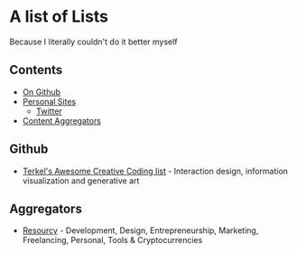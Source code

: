 # A list of Lists
Because I literally couldn't do it better myself

## Contents
* [On Github](#github)
* [Personal Sites](#people)
  * [Twitter](#twitter)
* [Content Aggregators](#Aggregators)

## Github
* [Terkel's Awesome Creative Coding list](https://github.com/terkelg/awesome-creative-coding) - Interaction design, information visualization and generative art


## Aggregators
* [Resourcy](https://resourcy.space/) - Development, Design, Entrepreneurship, Marketing, Freelancing, Personal, Tools & Cryptocurrencies

